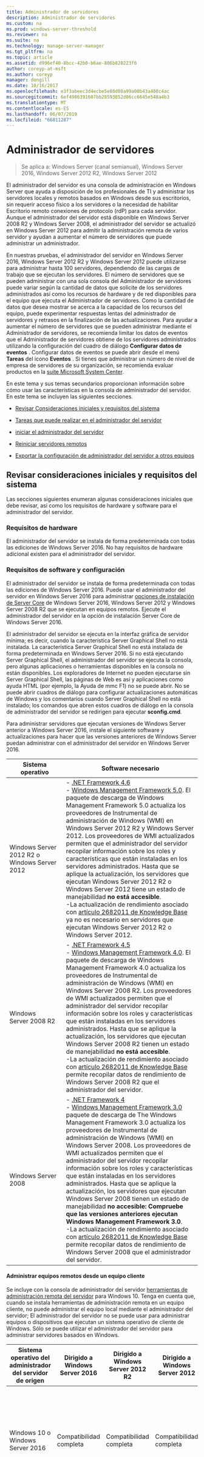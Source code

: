 ```yaml
---
title: Administrador de servidores
description: Administrador de servidores
ms.custom: na
ms.prod: windows-server-threshold
ms.reviewer: na
ms.suite: na
ms.technology: manage-server-manager
ms.tgt_pltfrm: na
ms.topic: article
ms.assetid: d996ef40-8bcc-42b0-b6ae-806b828223f6
author: coreyp-at-msft
ms.author: coreyp
manager: dongill
ms.date: 10/16/2017
ms.openlocfilehash: e3f3abeec3d4ecbe5e80d08a99a00b43a408c4ac
ms.sourcegitcommit: 6ef4986391607bb28593852d06cc6645e548a4b3
ms.translationtype: MT
ms.contentlocale: es-ES
ms.lasthandoff: 06/07/2019
ms.locfileid: "66811287"
---
```

# <a name="server-manager"></a>Administrador de servidores

>Se aplica a: Windows Server (canal semianual), Windows Server 2016, Windows Server 2012 R2, Windows Server 2012

El administrador del servidor es una consola de administración en Windows Server que ayuda a disposición de los profesionales de TI y administrar los servidores locales y remotos basados en Windows desde sus escritorios, sin requerir acceso físico a los servidores o la necesidad de habilitar Escritorio remoto conexiones de protocolo (rdP) para cada servidor. Aunque el administrador del servidor está disponible en Windows Server 2008 R2 y Windows Server 2008, el administrador del servidor se actualizó en Windows Server 2012 para admitir la administración remota de varios servidor y ayudan a aumentar el número de servidores que puede administrar un administrador.

En nuestras pruebas, el administrador del servidor en Windows Server 2016, Windows Server 2012 R2 y Windows Server 2012 puede utilizarse para administrar hasta 100 servidores, dependiendo de las cargas de trabajo que se ejecutan los servidores. El número de servidores que se pueden administrar con una sola consola del Administrador de servidores puede variar según la cantidad de datos que solicite de los servidores administrados así como los recursos de hardware y de red disponibles para el equipo que ejecuta el Administrador de servidores. Como la cantidad de datos que desea mostrar se acerca a la capacidad de los recursos del equipo, puede experimentar respuestas lentas del administrador de servidores y retrasos en la finalización de las actualizaciones. Para ayudar a aumentar el número de servidores que se pueden administrar mediante el Administrador de servidores, se recomienda limitar los datos de eventos que el Administrador de servidores obtiene de los servidores administrados utilizando la configuración del cuadro de diálogo **Configurar datos de eventos** . Configurar datos de eventos se puede abrir desde el menú **Tareas** del icono **Eventos** . Si tienes que administrar un número de nivel de empresa de servidores de su organización, se recomienda evaluar productos en la [suite Microsoft System Center](https://go.microsoft.com/fwlink/p/?LinkId=239437).

En este tema y sus temas secundarios proporcionan información sobre cómo usar las características en la consola de administrador del servidor. En este tema se incluyen las siguientes secciones.

-   [Revisar Consideraciones iniciales y requisitos del sistema](#review-initial-considerations-and-system-requirements)

-   [Tareas que puede realizar en el administrador del servidor](#tasks-that-you-can-perform-in-server-manager)

-   [iniciar el administrador del servidor](#start-server-manager)

-   [Reiniciar servidores remotos](#restart-remote-servers)

-   [Exportar la configuración de administrador del servidor a otros equipos](#export-server-manager-settings-to-other-computers)

## <a name="review-initial-considerations-and-system-requirements"></a>Revisar consideraciones iniciales y requisitos del sistema
Las secciones siguientes enumeran algunas consideraciones iniciales que debe revisar, así como los requisitos de hardware y software para el administrador del servidor.

### <a name="hardware-requirements"></a>Requisitos de hardware
El administrador del servidor se instala de forma predeterminada con todas las ediciones de Windows Server 2016. No hay requisitos de hardware adicional existen para el administrador del servidor.

### <a name="software-and-configuration-requirements"></a>Requisitos de software y configuración
El administrador del servidor se instala de forma predeterminada con todas las ediciones de Windows Server 2016. Puede usar el administrador del servidor en Windows Server 2016 para administrar [opciones de instalación de Server Core](https://go.microsoft.com/fwlink/p/?LinkID=241573) de Windows Server 2016, Windows Server 2012 y Windows Server 2008 R2 que se ejecutan en equipos remotos. Ejecute el administrador del servidor en la opción de instalación Server Core de Windows Server 2016.

El administrador del servidor se ejecuta en la interfaz gráfica de servidor mínima; es decir, cuando la característica Server Graphical Shell no está instalada. La característica Server Graphical Shell no está instalada de forma predeterminada en Windows Server 2016. Si no está ejecutando Server Graphical Shell, el administrador del servidor se ejecuta la consola, pero algunas aplicaciones o herramientas disponibles en la consola no están disponibles. Los exploradores de Internet no pueden ejecutarse sin Server Graphical Shell, las páginas de Web es así y aplicaciones como ayuda HTML (por ejemplo, la Ayuda de mmc F1) no se puede abrir. No se puede abrir cuadros de diálogo para configurar actualizaciones automáticas de Windows y los comentarios cuando Server Graphical Shell no está instalado; los comandos que abren estos cuadros de diálogo en la consola de administrador del servidor se redirigen para ejecutar **sconfig.cmd**.

Para administrar servidores que ejecutan versiones de Windows Server anterior a Windows Server 2016, instale el siguiente software y actualizaciones para hacer que las versiones anteriores de Windows Server puedan administrar con el administrador del servidor en Windows Server 2016.

|Sistema operativo|Software necesario|
|----------|-----------|
| Windows Server 2012 R2 o Windows Server 2012 |-   [.NET Framework 4.6](https://www.microsoft.com/download/details.aspx?id=45497)<br />-   [Windows Management Framework 5.0](https://go.microsoft.com/fwlink/?LinkID=395058). El paquete de descarga de Windows Management Framework 5.0 actualiza los proveedores de Instrumental de administración de Windows (WMI) en Windows Server 2012 R2 y Windows Server 2012. Los proveedores de WMI actualizados permiten que el administrador del servidor recopilar información sobre los roles y características que están instaladas en los servidores administrados. Hasta que se aplique la actualización, los servidores que ejecutan Windows Server 2012 R2 o Windows Server 2012 tiene un estado de manejabilidad **no está accesible**.<br />-La actualización de rendimiento asociado con [artículo 2682011 de Knowledge Base](https://go.microsoft.com/fwlink/p/?LinkID=245487) ya no es necesario en servidores que ejecutan Windows Server 2012 R2 o Windows Server 2012.|
| Windows Server 2008 R2 |-   [.NET Framework 4.5](https://www.microsoft.com/download/details.aspx?id=30653)<br />-   [Windows Management Framework 4.0](https://go.microsoft.com/fwlink/?LinkId=293881). El paquete de descarga de Windows Management Framework 4.0 actualiza los proveedores de Instrumental de administración de Windows (WMI) en Windows Server 2008 R2. Los proveedores de WMI actualizados permiten que el administrador del servidor recopilar información sobre los roles y características que están instaladas en los servidores administrados. Hasta que se aplique la actualización, los servidores que ejecutan Windows Server 2008 R2 tienen un estado de manejabilidad **no está accesible**.<br />-La actualización de rendimiento asociado con [artículo 2682011 de Knowledge Base](https://go.microsoft.com/fwlink/p/?LinkID=245487) permite recopilar datos de rendimiento de Windows Server 2008 R2 que el administrador del servidor.|
| Windows Server 2008 |-   [.NET Framework 4](https://www.microsoft.com/download/en/details.aspx?id=17718)<br />-   [Windows Management Framework 3.0](https://go.microsoft.com/fwlink/p/?LinkID=229019) paquete de descarga de The Windows Management Framework 3.0 actualiza los proveedores de Instrumental de administración de Windows (WMI) en Windows Server 2008. Los proveedores de WMI actualizados permiten que el administrador del servidor recopilar información sobre los roles y características que están instaladas en los servidores administrados. Hasta que se aplique la actualización, los servidores que ejecutan Windows Server 2008 tienen un estado de manejabilidad **no accesible: Compruebe que las versiones anteriores ejecutan Windows Management Framework 3.0**.<br />-La actualización de rendimiento asociado con [artículo 2682011 de Knowledge Base](https://go.microsoft.com/fwlink/p/?LinkID=245487) permite recopilar datos de rendimiento de Windows Server 2008 que el administrador del servidor.|

#### <a name="manage-remote-computers-from-a-client-computer"></a>Administrar equipos remotos desde un equipo cliente
Se incluye con la consola de administrador del servidor [herramientas de administración remota del servidor](https://go.microsoft.com/fwlink/?LinkID=404281) para Windows 10. Tenga en cuenta que, cuando se instala herramientas de administración remota en un equipo cliente, no puede administrar el equipo local mediante el administrador del servidor; El administrador del servidor no se puede usar para administrar equipos o dispositivos que ejecutan un sistema operativo de cliente de Windows. Sólo se puede utilizar el administrador del servidor para administrar servidores basados en Windows.

|Sistema operativo del administrador del servidor de origen|Dirigido a Windows Server 2016|Dirigido a Windows Server 2012 R2 |Dirigido a Windows Server 2012 |Dirigido a Windows Server 2008 R2 o Windows Server 2008 |Dirigido a Windows Server 2003|
|-------------------------------|--------------------------------------------|---------------------------------------|------------------------------------|-----------------------------------------------------------------------|------------------|
|Windows 10 o Windows Server 2016|Compatibilidad completa|Compatibilidad completa|Compatibilidad completa|Tras cumplir los [Requisitos de software y configuración](#software-and-configuration-requirements) , puedes realizar la mayoría de las tareas de administración, pero no puedes instalar ni desinstalar roles o características.|No se admite|
|Windows 8.1 o Windows Server 2012 R2 |No se admite|Compatibilidad completa|Compatibilidad completa|Tras cumplir los [Requisitos de software y configuración](#software-and-configuration-requirements) , puedes realizar la mayoría de las tareas de administración, pero no puedes instalar ni desinstalar roles o características.|Compatibilidad limitada; solo estados con y sin conexión|
|Windows 8 o Windows Server 2012 |No se admite|No se admite|Compatibilidad completa|Tras cumplir los [Requisitos de software y configuración](#software-and-configuration-requirements) , puedes realizar la mayoría de las tareas de administración, pero no puedes instalar ni desinstalar roles o características.|Compatibilidad limitada; solo estados con y sin conexión|

###### <a name="to-start-server-manager-on-a-client-computer"></a>Para iniciar el Administrador del servidor en un equipo cliente

1.  Siga las instrucciones de [herramientas de administración remota del servidor](../../remote/remote-server-administration-tools.md) instalar remoto Server Administration Tools for Windows 10.

2.  En el **iniciar** pantalla, haga clic en **administrador del servidor**. El icono de **Administrador del servidor** está disponible después de instalar las Herramientas de administración remota del servidor.

3.  Si no la **herramientas administrativas** ni **administrador del servidor** los iconos se muestran en el **iniciar** pantalla después de instalar herramientas de administración remota, y Buscar para el administrador del servidor en el **iniciar** pantalla no muestra resultados, compruebe que la **Mostrar herramientas administrativas** esté activada. Para ver esta configuración, mantenga el cursor del mouse en la esquina superior derecha de la **iniciar** pantalla y, a continuación, haga clic en **configuración**. Si la opción **Mostrar herramientas administrativas** está desactivada, actívala para mostrar las herramientas que instalaste como parte de las Herramientas de administración remota del servidor.

Para obtener más información acerca de la ejecución remota Server Administration Tools para Windows 10 para administrar servidores remotos, vea [herramientas de administración remota del servidor](https://go.microsoft.com/fwlink/?LinkID=221055) en TechNet Wiki.

#### <a name="configure-remote-management-on-servers-that-you-want-to-manage"></a>Configurar la administración remota en los servidores que desea administrar

> [!IMPORTANT]
> De forma predeterminada, el administrador del servidor y Windows PowerShell de administración remota está habilitada en Windows Server 2016.

Para llevar a cabo tareas de administración en servidores remotos mediante el administrador del servidor, los servidores remotos que desea administrar deben configurarse para permitir la administración remota mediante el administrador del servidor y Windows PowerShell. Si se ha deshabilitado la administración remota en Windows Server 2012 R2 o Windows Server 2012, y desea volver a habilitarla, realice los pasos siguientes.

##### <a name="to-configure-server-manager-remote-management-on--windows-server-2012-r2--or--windows-server-2012--by-using-the-windows-interface"></a>Para configurar la administración remota del administrador del servidor en Windows Server 2012 R2 o Windows Server 2012 mediante el uso de la interfaz de Windows

1.  > [!NOTE]
    > La configuración que se controla mediante el **configurar la administración remota** cuadro de diálogo no afectan a las partes del administrador del servidor que usan DCOM para las comunicaciones remotas.

    Realice una de las siguientes acciones para abrir el administrador del servidor si no está ya abierto.

    -   En la barra de tareas de Windows, haga clic en el botón Administrador del servidor.

    -   En el **iniciar** pantalla, haga clic en **administrador del servidor**.

2.  En el **propiedades** área de la **servidores locales** página, haga clic en el valor con hipervínculo para el **administración remota** propiedad.

3.  Realice una de las siguientes acciones y haga clic en **Aceptar**.

    -   Para evitar que este equipo se administre de forma remota mediante el administrador del servidor (o Windows PowerShell si está instalado), desactive la **habilitar la administración remota de este servidor desde otros equipos** casilla de verificación.

    -   Para permitir que este equipo a administrarse de forma remota mediante el administrador del servidor o Windows PowerShell, seleccione **habilitar la administración remota de este servidor desde otros equipos**.

##### <a name="to-enable-server-manager-remote-management-on--windows-server-2012-r2--or--windows-server-2012--by-using-windows-powershell"></a>Para habilitar la administración remota del administrador del servidor en Windows Server 2012 R2 o Windows Server 2012 mediante Windows PowerShell

1.  Realice una de las siguientes acciones:

    -   Para ejecutar Windows PowerShell como administrador desde el **iniciar** pantalla, haga clic en el **Windows PowerShell** icono y, a continuación, haga clic en **ejecutar como administrador**.

    -   Para ejecutar Windows PowerShell como administrador desde el escritorio, haga clic en el **Windows PowerShell** acceso directo en la barra de tareas y, a continuación, haga clic en **ejecutar como administrador**.

2.  Escriba lo siguiente y, a continuación, presione **ENTRAR** habilitar todas las excepciones de reglas de firewall necesarias.

    **Configure-SMremoting.exe -Enable**

    > [!NOTE]
    > Este comando también funciona en un símbolo del sistema que se ha abierto con permisos de usuario elevados (Ejecutar como administrador)

    Si no se puede habilitar la administración remota, consulte [about_remote_Troubleshooting](https://go.microsoft.com/fwlink/p/?LinkID=135188) en Microsoft TechNet para solucionar problemas de sugerencias y prácticas recomendadas.

###### <a name="to-enable-server-manager-and-windows-powershell-remote-management-on-older-operating-systems"></a>Para habilitar la administración remota de Windows PowerShell y el Administrador del servidor en versiones anteriores de los sistemas operativos

-   Realice una de las siguientes acciones:

    -   Para habilitar la administración remota en servidores que ejecutan Windows Server 2008 R2, consulte [con el administrador del servidor de administración remota](https://go.microsoft.com/fwlink/?LinkID=137378) en la Ayuda de Windows Server 2008 R2.

    -   Para habilitar la administración remota en servidores que ejecutan Windows Server 2008, consulte [habilitar y usar comandos remotos en Windows PowerShell](https://go.microsoft.com/fwlink/p/?LinkId=242565).

## <a name="tasks-that-you-can-perform-in-server-manager"></a>Tareas que puede realizar con el Administrador del servidor
Administrador del servidor aporta la administración de servidor más eficaz, ya que permite a los administradores realizar tareas en la siguiente tabla con una única herramienta. En Windows Server 2012 R2 y Windows Server 2012, los usuarios estándares de un servidor y los miembros del grupo administradores pueden realizar tareas de administración en el administrador del servidor, pero de forma predeterminada, los usuarios estándar no pueden realizar algunas tareas, como se muestra en el tabla siguiente.

Los administradores pueden usar dos cmdlets de Windows PowerShell en el módulo de cmdlets de administrador del servidor, [Enable-ServerManagerStandardUserremoting](https://technet.microsoft.com/library/jj205470.aspx) y [Disable-ServerManagerStandardUserremoting](https://technet.microsoft.com/library/jj205468.aspx)a controlar aún más el acceso de usuario estándar a algunos datos adicionales. El **Enable-ServerManagerStandardUserremoting** cmdlet puede proporcionar uno o más acceso de los usuarios estándar sin privilegios de administrador a eventos, servicios, el contador de rendimiento y datos de inventario de roles y características.

> [!IMPORTANT]
> El Administrador de servidores no se puede usar para administrar una versión más reciente del sistema operativo Windows Server. Administrador del servidor que se ejecutan en Windows Server 2012 o Windows 8 no se puede usar para administrar servidores que ejecutan Windows Server 2012 R2.

|Descripción de la tarea|Administradores (incluida la cuenta predefinida de administrador)|Usuarios estándar del servidor|
|----------|----------------------------------|-------------|
|Agregar servidores remotos a un grupo de servidores que el administrador del servidor se pueden usar para administrar.|Sí|No|
|crear y editar grupos personalizados de servidores, como los servidores que están en una ubicación geográfica específica o para un propósito específico.|Sí|Sí|
|Instalar o desinstalar roles, servicios de rol y características en el equipo local o en servidores remotos que ejecutan Windows Server 2012 R2 o Windows Server 2012. Para obtener definiciones de roles, servicios de rol y características, vea [Roles, servicios de rol y características](https://go.microsoft.com/fwlink/p/?LinkId=239558).|Sí|No|
|Ver y modificar los roles y características de servidor instalados en los servidores locales o remotos. **Nota:** En el administrador del servidor, roles y características de datos se muestran en el idioma base del sistema, también denominado el idioma predeterminado de la interfaz gráfica de usuario o el idioma seleccionado durante la instalación del sistema operativo.|Sí|Los usuarios estándar pueden ver y administrar roles y características y realizar tareas como ver eventos de rol, pero no pueden agregar ni quitar servicios de rol.|
|iniciar las herramientas de administración, como Windows PowerShell o complementos mmc. Puede iniciar una sesión de Windows PowerShell dirigida a un servidor remoto haciendo clic con el servidor en el **servidores** icono y, a continuación, haga clic en **Windows PowerShell**. Puede iniciar los complementos mmc desde el **herramientas** menú de la consola de administrador del servidor y luego dirigir la mmc hacia un equipo remoto después el complemento está abierto.|Sí|Sí|
|Administrar servidores remotos con distintas credenciales; para ello, debe hacer clic con el botón secundario en el icono **Servidores** y, a continuación, hacer clic en **Administrar como**. Puede usar **Administrar como** para tareas de administración generales del servidor y de Servicios de archivos y almacenamiento.|Sí|No|
|Realizar tareas de administración asociadas con el ciclo de vida operativo de servidores, como iniciar o detener servicios; e iniciar otras herramientas que le permiten configurar un servidor de la configuración de red, usuarios y grupos y conexiones de escritorio remoto.|Sí|Los usuarios estándar no pueden iniciar ni detener servicios. Se pueden cambiar el nombre del servidor local, workgroup, o pertenencia al dominio y la configuración de escritorio remoto, pero se le solicite en el Control de cuentas de usuario para proporcionar las credenciales de administrador antes de que puede completar estas tareas. No pueden cambiar la configuración de administración remota.|
|Realizar tareas de administración asociadas al ciclo de vida operativo de los roles que están instalados en los servidores, incluido el examen de roles para garantizar el cumplimiento de los procedimientos recomendados.|Sí|Los usuarios estándar no pueden ejecutar exámenes del analizador de procedimientos recomendados.|
|Determinar el estado del servidor, identificar eventos críticos, y analizar y solucionar problemas o errores de configuración.|Sí|Sí|
|Personalizar los eventos, datos de rendimiento, servicios y los resultados de Best Practices Analyzer sobre la que desea recibir alertas en el panel Administrador del servidor.|Sí|Sí|
|Reiniciar los servidores.|Sí|No|
|Actualizar los datos que se muestran en la consola de administrador del servidor acerca de los servidores administrados.|Sí|No|

> [!NOTE]
> No se puede usar el administrador del servidor para agregar roles y características a servidores que ejecutan Windows Server 2008 R2 o Windows Server 2008.

## <a name="start-server-manager"></a>iniciar el administrador del servidor
El administrador del servidor se inicia automáticamente de forma predeterminada en los servidores que ejecutan Windows Server 2016, cuando un miembro del grupo Administradores inicia sesión en un servidor. Si cierra el administrador del servidor, reinícielo de una de las maneras siguientes. En esta sección también contiene pasos para cambiar el comportamiento predeterminado e impide que el administrador del servidor se inicie automáticamente.

#### <a name="to-start-server-manager-from-the-start-screen"></a>Para iniciar el administrador del servidor desde la pantalla Inicio

-   En el Windows **iniciar** pantalla, haga clic en el **administrador del servidor** icono.

#### <a name="to-start-server-manager-from-the-windows-desktop"></a>Para iniciar el Administrador del servidor desde el escritorio de Windows

-   En la barra de tareas de Windows, haga clic en **Administrador del servidor**.

#### <a name="to-prevent-server-manager-from-starting-automatically"></a>Para impedir que el Administrador del servidor se inicie automáticamente

1.  En la consola de administrador del servidor, en el **administrar** menú, haga clic en **propiedades del administrador del servidor**.

2.  En el cuadro de diálogo **Propiedades del Administrador del servidor** , active la casilla de **No iniciar el Administrador del servidor automáticamente al iniciar sesión**. Haga clic en **Aceptar**.

3.  Como alternativa, puede impedir que el administrador del servidor inicie automáticamente si habilita la configuración de directiva de grupo **no iniciar el administrador del servidor automáticamente al inicio de sesión**. La ruta de acceso a esta configuración de directiva, en la consola de editor de directiva de grupo Local es configuración del equipo\Plantillas Administrativas\sistema\administrador del equipo.

## <a name="restart-remote-servers"></a>Reiniciar servidores remotos
Puede reiniciar un servidor remoto desde el **servidores** mosaico de una página de rol o grupo en Administrador del servidor.

> [!IMPORTANT]
> El reinicio de un servidor remoto fuerza el reinicio del servidor, aunque todavía haya usuarios con sesión iniciada en el servidor remoto y programas abiertos con datos no guardados. Este comportamiento se diferencia del apagado o reinicio del equipo local, en el que se le solicita que guarde los datos de programas que todavía no haya guardado y que compruebe que desea forzar el cierre de sesión de los usuarios que tienen una sesión iniciada. Asegúrese de que puede forzar a los otros usuarios a cerrar sesión en los servidores remotos y descartar los datos no guardados en los programas que se ejecutan en los servidores remotos.
> 
> Si se realiza una actualización automática en el administrador del servidor mientras que un servidor administrado es apagar y reiniciar, pueden que se produzcan errores del servidor administrado, porque el administrador del servidor no se puede conectar al servidor remoto hasta que haya terminado de estado de actualización y administración reiniciando.

#### <a name="to-restart-remote-servers-in-server-manager"></a>Para reiniciar los servidores remotos en el Administrador del servidor

1.  Abra una página principal de grupo rol o el servidor en el administrador del servidor.

2.  Seleccione uno o varios servidores remotos que se han agregado al administrador del servidor. Mantenga presionado **Ctrl** mientras hace clic para para seleccionar varios servidores al mismo tiempo. Para obtener más información acerca de cómo agregar servidores al grupo de servidores de administrador del servidor, consulte [agregar servidores al administrador del servidor](add-servers-to-server-manager.md).

3.  Haga clic con el botón secundario en los servidores seleccionados y, a continuación, haga clic en **Reiniciar servidor**.

## <a name="export-server-manager-settings-to-other-computers"></a>Exportar la configuración del Administrador del servidor a otros equipos
En el administrador del servidor, la lista de servidores administrados, se cambia a la configuración de la consola de administrador del servidor y los grupos personalizados que haya creado se almacenan en los dos archivos siguientes. Puede reutilizar esta configuración en otros equipos que ejecutan la misma versión del administrador del servidor (o Windows 10 con herramientas de administración de servidor remoto instalado). Herramientas de administración remota del servidor debe ejecutarse en equipos basados en cliente de Windows para exportar la configuración de administrador del servidor en dichos equipos.

-   %*appdata*%\Microsoft\Windows\ServerManager\Serverlist.xml

-   %*appdata*%\Local\Microsoft_Corporation\ServerManager.exe_StrongName_*GUID*\6.2.0.0\user.config

> [!NOTE]
> -   Las credenciales de Administrar como (o alternativas) de los servidores del grupo de servidores no se almacenan en el perfil móvil. Los usuarios del Administrador de servidores deben agregarlas en cada equipo desde el que desean administrar.
> -   El perfil móvil del recurso compartido de red no se crea hasta que un usuario inicia sesión en la red y luego la cierra por primera vez. El archivo **Serverlist.xml** se crea en ese momento.

Puede exportar la configuración del administrador del servidor, que la configuración del administrador del servidor sea portable o usarlos en otros equipos en una de las dos maneras siguientes.

-   Para exportar la configuración a otro equipo unido al dominio, configure el usuario de administrador del servidor para que tenga un perfil móvil en active directory a los usuarios y equipos. Debe ser un administrador de dominio para cambiar las propiedades de usuario en active directory a los usuarios y equipos.

-   Para exportar la configuración a otro equipo en un grupo de trabajo, copie los dos archivos anteriores a la misma ubicación en el equipo desde el que desea administrar mediante el administrador del servidor.

#### <a name="to-export-server-manager-settings-to-other-domain-joined-computers"></a>Para exportar la configuración del Administrador del servidor a otros equipos unidos al dominio

1.  En usuarios de active directory y los equipos, abra el **propiedades** cuadro de diálogo para un usuario de administrador del servidor.

2.  En el **perfil** pestaña, agregue una ruta de acceso a un recurso compartido de red para almacenar el perfil del usuario.

3.  Realice una de las siguientes acciones:

    -   En Estados Unidos Inglés (en-us) compilaciones, cambia a la **Serverlist.xml** archivo se guardan automáticamente en el perfil. Vaya al paso siguiente.

    -   En otras compilaciones, copie los dos archivos siguientes desde el equipo que ejecuta el administrador del servidor para el recurso compartido de red que forma parte del perfil móvil del usuario.

        -   %*appdata*%\Microsoft\Windows\ServerManager\Serverlist.xml

        -   %*localappdata*%\Microsoft_Corporation\ServerManager.exe_StrongName_*GUID*\6.2.0.0\user.config

4.  Haga clic en **Aceptar** para guardar los cambios y cerrar el cuadro de diálogo **Propiedades** .

#### <a name="to-export-server-manager-settings-to-computers-in-workgroups"></a>Para exportar la configuración del Administrador del servidor a equipos de grupos de trabajo

-   En un equipo desde el que desea administrar servidores remotos, sobrescriba los dos archivos siguientes con los mismos archivos desde otro equipo que ejecuta el administrador del servidor, y que tenga la configuración que desee.

    -   %*appdata*%\Microsoft\Windows\ServerManager\Serverlist.xml

    -   %*localappdata*%\Microsoft_Corporation\ServerManager.exe_StrongName_*GUID*\6.2.0.0\user.config



